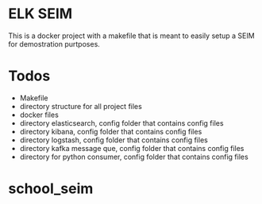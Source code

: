 # ELK SEIM
This is a docker project with a makefile that is meant to easily setup a SEIM 
for demostration purtposes.

# Todos
- Makefile
- directory structure for all project files
- docker files 
- directory elasticsearch, config folder that contains config files 
- directory kibana, config folder that contains config files
- directory logstash, config folder that contains config files
- directory kafka message que, config folder that contains config files
- directory for python consumer, config folder that contains config files
# school_seim

